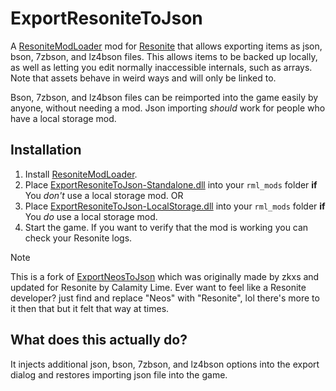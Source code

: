 
# ExportResoniteToJson

A [ResoniteModLoader](https://github.com/resonite-modding-group/ResoniteModLoader) mod for [Resonite](https://resonite.com/) that allows exporting items as json, bson, 7zbson, and lz4bson files. This allows items to be backed up locally, as well as letting you edit normally inaccessible internals, such as arrays. Note that assets behave in weird ways and will only be linked to. 

Bson, 7zbson, and lz4bson files can be reimported into the game easily by anyone, without needing a mod. Json importing *should* work for people who have a local storage mod. 

## Installation
1. Install [ResoniteModLoader](https://github.com/resonite-modding-group/ResoniteModLoader).
2. Place [ExportResoniteToJson-Standalone.dll](https://github.com/LimeProgramming/ExportResoniteToJson/releases/download/2.1.3/ExportResoniteToJson-Standalone.dll) into your `rml_mods` folder **if** You *don't* use a local storage mod.
OR
2. Place [ExportResoniteToJson-LocalStorage.dll](https://github.com/LimeProgramming/ExportResoniteToJson/releases/download/2.1.3/ExportResoniteToJson-LocalStorage.dll) into your `rml_mods` folder **if** You *do* use a local storage mod.
4. Start the game. If you want to verify that the mod is working you can check your Resonite logs.

> [!Note]
> This is a fork of [ExportNeosToJson](https://github.com/zkxs/ExportNeosToJson) which was originally made by zkxs and updated for Resonite by Calamity Lime. Ever want to feel like a Resonite developer? just find and replace "Neos" with "Resonite", lol there's more to it then that but it felt that way at times.


## What does this actually do?
It injects additional json, bson, 7zbson, and lz4bson options into the export dialog and restores importing json file into the game.